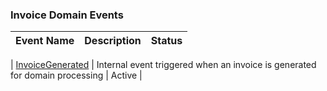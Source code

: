 <!-- prettier-ignore-start -->

### Invoice Domain Events

| Event Name                                 | Description                                                                 | Status |
| ------------------------------------------ | --------------------------------------------------------------------------- | ------ |
<!--#if (INCLUDE_SAMPLE) -->
| [InvoiceGenerated](./AppDomain.Invoices.Contracts.DomainEvents.InvoiceGenerated.md) | Internal event triggered when an invoice is generated for domain processing | Active |
<!--#endif -->

<!-- prettier-ignore-end -->
